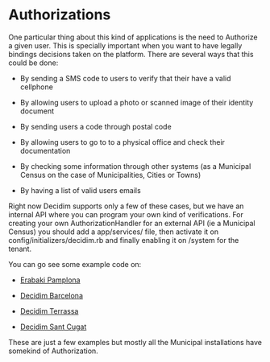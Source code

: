 # Authorizations

One particular thing about this kind of applications is the need to Authorize a given user. This is specially important when you want to have legally bindings decisions taken on the platform. There are several ways that this could be done:

* By sending a SMS code to users to verify that their have a valid cellphone

* By allowing users to upload a photo or scanned image of their identity document

* By sending users a code through postal code

* By allowing users to go to to a physical office and check their documentation

* By checking some information through other systems (as a Municipal Census on the case of Municipalities, Cities or Towns)

* By having a list of valid users emails

Right now Decidim supports only a few of these cases, but we have an internal API where you can program your own kind of verifications. For creating your own AuthorizationHandler for an external API (ie a Municipal Census) you should add a app/services/ file, then activate it on config/initializers/decidim.rb and finally enabling it on /system for the tenant. 

You can go see some example code on: 
 
* [Erabaki Pamplona](https://github.com/ErabakiPamplona/erabaki/blob/master/app/services/census_authorization_handler.rb)

* [Decidim Barcelona](https://github.com/AjuntamentdeBarcelona/decidim-barcelona/blob/master/app/services/census_authorization_handler.rb)

* [Decidim Terrassa](https://github.com/AjuntamentDeTerrassa/decidim-terrassa/blob/master/app/services/census_authorization_handler.rb)

* [Decidim Sant Cugat](https://github.com/AjuntamentdeSantCugat/decidim-sant_cugat/blob/d6b030f58a5c2cbdbf6979530d64c7fb9f6c6d65/app/services/census_authorization_handler.rb)

These are just a few examples but mostly all the Municipal installations have somekind of Authorization.
